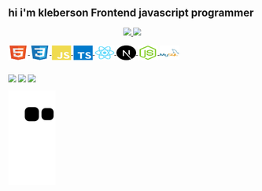 ## hi i'm kleberson Frontend javascript programmer
<div align="center">
  <a href="https://github.com/kleberson154">
  <img height="180em" src="https://github-readme-stats.vercel.app/api?username=kleberson154&show_icons=true&theme=dracula&include_all_commits=true&count_private=true"/>
  <img height="180em" src="https://github-readme-stats.vercel.app/api/top-langs/?username=kleberson154&layout=compact&langs_count=7&theme=dracula"/>
</div>
<div style="display: inline_block"><br>
  <img align="center" alt="K-HTML" height="30" width="40" src="https://raw.githubusercontent.com/devicons/devicon/master/icons/html5/html5-original.svg">
  <img align="center" alt="K-CSS" height="30" width="40" src="https://raw.githubusercontent.com/devicons/devicon/master/icons/css3/css3-original.svg">
  <img align="center" alt="K-Js" height="30" width="40" src="https://raw.githubusercontent.com/devicons/devicon/master/icons/javascript/javascript-plain.svg">
  <img align="center" alt="K-Ts" height="30" width="40" src="https://raw.githubusercontent.com/devicons/devicon/master/icons/typescript/typescript-plain.svg">
  <img align="center" alt="K-React" height="30" width="40" src="https://raw.githubusercontent.com/devicons/devicon/master/icons/react/react-original.svg">
  <img align="center" alt="K-Next" height="30" width="40" src="https://github.com/devicons/devicon/blob/master/icons/nextjs/nextjs-original.svg">
  <img align="center" alt="K-Node" height="30" width="40" src="https://raw.githubusercontent.com/devicons/devicon/master/icons/nodejs/nodejs-plain.svg">
  <img align="center" alt="K-MySql" height="30" width="40" src="https://github.com/devicons/devicon/blob/master/icons/mysql/mysql-original-wordmark.svg">
  
</div>
  
  ##
 
<div> 
  <a href="https://instagram.com/kleberson.14" target="_blank"><img src="https://img.shields.io/badge/-Instagram-%23E4405F?style=for-the-badge&logo=instagram&logoColor=white" target="_blank"></a> 
  <a href = "mailto:klebersonandrade456@gmail.com"><img src="https://img.shields.io/badge/-Gmail-%23333?style=for-the-badge&logo=gmail&logoColor=white" target="_blank"></a>
  <a href="https://www.linkedin.com/in/kleberson-andrade-47187520a/" target="_blank"><img src="https://img.shields.io/badge/-LinkedIn-%230077B5?style=for-the-badge&logo=linkedin&logoColor=white" target="_blank"></a> 
 
  ![Snake animation](https://github.com/kleberson154/kleberson154/blob/output/github-contribution-grid-snake.svg)
 
</div>
